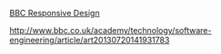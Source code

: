 
[BBC Responsive Design](http://www.bbc.co.uk/academy/technology/software-engineering/article/art20130805182942151)



http://www.bbc.co.uk/academy/technology/software-engineering/article/art20130720141931783
